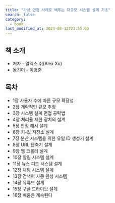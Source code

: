 ```yaml
---
title: "가상 면접 사례로 배우는 대규모 시스템 설계 기초"
search: false
category:
  - book
last_modified_at: 2024-08-12T23:55:00
---
```


## 책 소개

- 저자 - 알렉스 쉬(Alex Xu)
- 옮긴이 - 이병준

## 목차

- 1장 사용자 수에 따른 규모 확장성
- 2장 개략적인 규모 추정
- 3장 시스템 설계 면접 공략법
- 4장 처리율 제한 장치의 설계
- 5장 안정 해시 설계
- 6장 키-값 저장소 설계
- 7장 분산 시스템을 위한 유일 ID 생성기 설계
- 8장 URL 단축기 설계
- 9장 웹 크롤러 설계
- 10장 알림 시스템 설계
- 11장 뉴스 피드 시스템 설계
- 12장 채팅 시스템 설계
- 13장 검색어 자동 완성 시스템
- 14장 유튜브 설계
- 15장 구글 드라이브 설계
- 16장 배움은 계속된다
